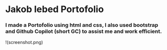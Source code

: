 # Jakob Iebed Portofolio

### I made a Portofolio using html and css, I also used bootstrap and Github Copilot (short GC) to assist me and work efficient.

!(screenshot.png)